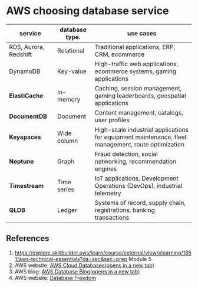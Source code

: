 
# AWS choosing database service

| service | database type.   | use cases         |
|--------|-----------------|-----------------|
| RDS, Aurora,  Redshift | Relational | Traditional applications, ERP, CRM, ecommerce |
| DynamoDB | Key-value | High-traffic web applications, ecommerce systems, gaming applications |
| **ElastiCache** | In-memory | Caching, session management, gaming leaderboards, geospatial applications| 
| **DocumentDB** | Document | Content management, catalogs, user profiles|
| **Keyspaces**| Wide column | High-scale industrial applications for equipment maintenance, fleet management, route optimization|
| **Neptune** | Graph| Fraud detection, social networking, recommendation engines |
| **Timestream** | Time series | IoT applications, Development Operations (DevOps), industrial telemetry|
|**QLDB** | Ledger| Systems of record, supply chain, registrations, banking transactions |


## References
1.  https://explore.skillbuilder.aws/learn/course/external/view/elearning/1851/aws-technical-essentials?da=sec&sec=prep Module 5
2. AWS website: [AWS Cloud Databases(opens in a new tab)](https://aws.amazon.com/products/databases/)
3. AWS blog: [AWS Database Blog(opens in a new tab)](https://aws.amazon.com/blogs/database/?nc=sn&loc=4)
4. AWS website: [Database Freedom](https://aws.amazon.com/products/databases/freedom/?nc=sn&loc=5)